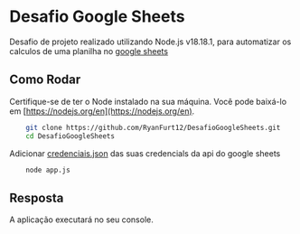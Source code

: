 # Desafio Google Sheets

Desafio de projeto realizado utilizando Node.js v18.18.1, para automatizar os calculos de uma planilha no [google sheets](https://docs.google.com/spreadsheets/d/1H46PE3AoifpFUNom2HeM7n5cXVyOOX8ES300AeBbv8s/edit?usp=sharing)

## Como Rodar

Certifique-se de ter o Node instalado na sua máquina. Você pode baixá-lo em [https://nodejs.org/en](https://nodejs.org/en).

```bash
    git clone https://github.com/RyanFurt12/DesafioGoogleSheets.git
    cd DesafioGoogleSheets
```
Adicionar [credenciais.json](https://drive.google.com/drive/folders/14O5iyDzfsHVmg1txW8vFU4A3EFwyf_oD?usp=drive_link) das suas credencials da api do google sheets
```bash
    node app.js
```
    
## Resposta

A aplicação executará no seu console.
